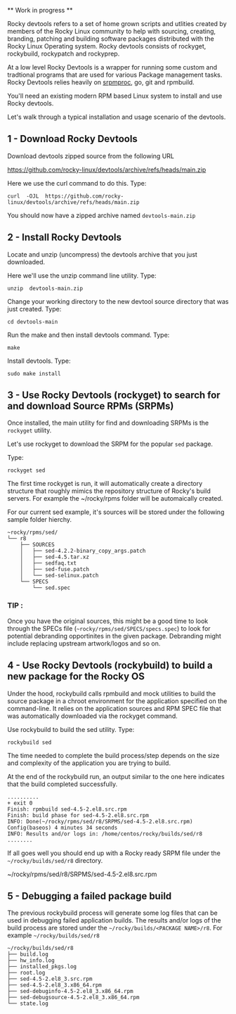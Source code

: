 ** Work in progress **

Rocky devtools refers to a set of home grown scripts and utlities created by members of the Rocky Linux community to help with sourcing, creating, branding, patching and building software packages distributed with the Rocky Linux Operating system.
Rocky devtools consists of rockyget, rockybuild, rockypatch and rockyprep.

At a low level Rocky Devtools is a wrapper for running some custom and tradtional programs that are used for various Package management tasks. Rocky Devtools relies  heavily on [srpmproc](https://github.com/mstg/srpmproc), go, git and rpmbuild.

You'll need an existing modern RPM based Linux system to install and use Rocky devtools.

Let's walk through a typical installation and usage scenario of the devtools.

## 1 - Download Rocky Devtools

Download devtools zipped source from the following URL

https://github.com/rocky-linux/devtools/archive/refs/heads/main.zip

Here we use the curl command to do this. Type:

```
curl  -OJL  https://github.com/rocky-linux/devtools/archive/refs/heads/main.zip
```

You should now have a zipped archive named `devtools-main.zip`


## 2 - Install Rocky Devtools

Locate and unzip (uncompress) the devtools archive that you just downloaded.

Here we'll use the unzip command line utility. Type:

```
unzip  devtools-main.zip 
```

Change your working directory to the new devtool source directory that was just created. Type:

```
cd devtools-main
```

Run the make and then install devtools command. Type:

```
make
```

Install devtools.  Type:

```
sudo make install
```

## 3 - Use Rocky Devtools (rockyget) to search for and download Source RPMs (SRPMs)

Once installed, the main utility for find and downloading SRPMs is the `rockyget` utility. 

Let's use rockyget to download the SRPM for the popular `sed` package. 

Type:
```
rockyget sed
```
The first time rockyget is run, it will automatically create a directory structure that roughly mimics the repository structure of Rocky's build servers.  For example the ~/rocky/rpms folder will be automaically created.  

For our current sed example, it's sources will be stored under the following sample folder hierchy.

```
~rocky/rpms/sed/
└── r8
    ├── SOURCES
    │   ├── sed-4.2.2-binary_copy_args.patch
    │   ├── sed-4.5.tar.xz
    │   ├── sedfaq.txt
    │   ├── sed-fuse.patch
    │   └── sed-selinux.patch
    └── SPECS
        └── sed.spec
```

### TIP :
Once you have the original sources, this might be a good time to look through the SPECs file (`~rocky/rpms/sed/SPECS/specs.spec`) to look for potential debranding opportinites in the given package.  Debranding might include replacing upstream artwork/logos and so on. 


## 4 - Use Rocky Devtools (rockybuild) to build a new package for the Rocky OS

Under the hood, rockybuild calls rpmbuild and mock utilities to build the source package in a chroot environment for the application specified on the command-line. It relies on the application sources and RPM SPEC file that was automatically downloaded via the rockyget command. 

Use rockybuild to build the sed utility. Type:

```
rockybuild sed
```

The time needed to complete the build process/step depends on the size and complexity of the application you are trying to build.  

At the end of the rockybuild run, an output similar to the one here indicates that the build completed successfully.

```
..........
+ exit 0
Finish: rpmbuild sed-4.5-2.el8.src.rpm
Finish: build phase for sed-4.5-2.el8.src.rpm
INFO: Done(~/rocky/rpms/sed/r8/SRPMS/sed-4.5-2.el8.src.rpm) Config(baseos) 4 minutes 34 seconds
INFO: Results and/or logs in: /home/centos/rocky/builds/sed/r8
........
```

If all goes well you should end up with a Rocky ready SRPM file under the `~/rocky/builds/sed/r8` directory.

~/rocky/rpms/sed/r8/SRPMS/sed-4.5-2.el8.src.rpm



## 5 - Debugging a failed package build 

The previous rockybuild process will generate some log files that can be used in debugging failed application builds.  The results and/or logs of the build process are stored under the `~/rocky/builds/<PACKAGE NAME>/r8`. For example `~/rocky/builds/sed/r8`


``` 
~/rocky/builds/sed/r8
├── build.log
├── hw_info.log
├── installed_pkgs.log
├── root.log
├── sed-4.5-2.el8_3.src.rpm
├── sed-4.5-2.el8_3.x86_64.rpm
├── sed-debuginfo-4.5-2.el8_3.x86_64.rpm
├── sed-debugsource-4.5-2.el8_3.x86_64.rpm
└── state.log
```


